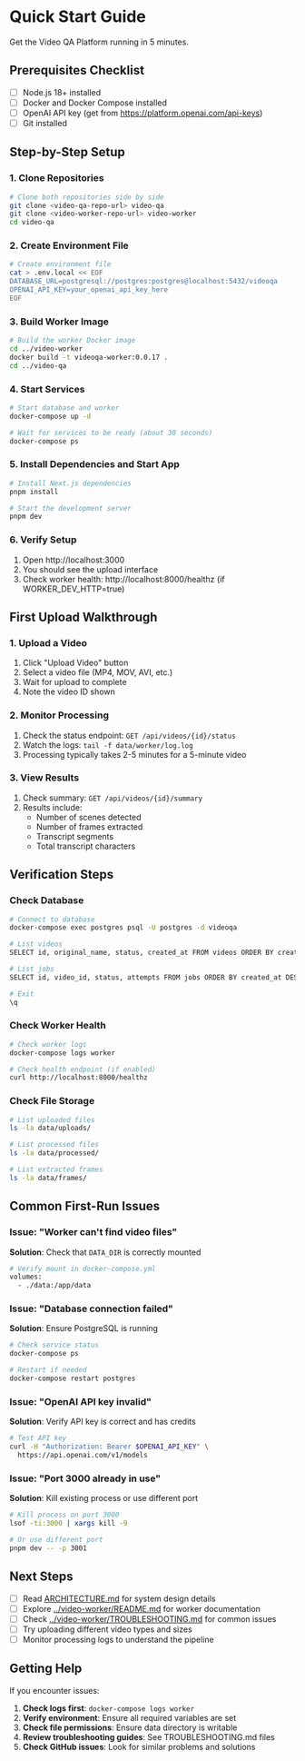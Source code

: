 # Quick Start Guide

Get the Video QA Platform running in 5 minutes.

## Prerequisites Checklist

- [ ] Node.js 18+ installed
- [ ] Docker and Docker Compose installed
- [ ] OpenAI API key (get from https://platform.openai.com/api-keys)
- [ ] Git installed

## Step-by-Step Setup

### 1. Clone Repositories
```bash
# Clone both repositories side by side
git clone <video-qa-repo-url> video-qa
git clone <video-worker-repo-url> video-worker
cd video-qa
```

### 2. Create Environment File
```bash
# Create environment file
cat > .env.local << EOF
DATABASE_URL=postgresql://postgres:postgres@localhost:5432/videoqa
OPENAI_API_KEY=your_openai_api_key_here
EOF
```

### 3. Build Worker Image
```bash
# Build the worker Docker image
cd ../video-worker
docker build -t videoqa-worker:0.0.17 .
cd ../video-qa
```

### 4. Start Services
```bash
# Start database and worker
docker-compose up -d

# Wait for services to be ready (about 30 seconds)
docker-compose ps
```

### 5. Install Dependencies and Start App
```bash
# Install Next.js dependencies
pnpm install

# Start the development server
pnpm dev
```

### 6. Verify Setup
1. Open http://localhost:3000
2. You should see the upload interface
3. Check worker health: http://localhost:8000/healthz (if WORKER_DEV_HTTP=true)

## First Upload Walkthrough

### 1. Upload a Video
1. Click "Upload Video" button
2. Select a video file (MP4, MOV, AVI, etc.)
3. Wait for upload to complete
4. Note the video ID shown

### 2. Monitor Processing
1. Check the status endpoint: `GET /api/videos/{id}/status`
2. Watch the logs: `tail -f data/worker/log.log`
3. Processing typically takes 2-5 minutes for a 5-minute video

### 3. View Results
1. Check summary: `GET /api/videos/{id}/summary`
2. Results include:
   - Number of scenes detected
   - Number of frames extracted
   - Transcript segments
   - Total transcript characters

## Verification Steps

### Check Database
```bash
# Connect to database
docker-compose exec postgres psql -U postgres -d videoqa

# List videos
SELECT id, original_name, status, created_at FROM videos ORDER BY created_at DESC;

# List jobs
SELECT id, video_id, status, attempts FROM jobs ORDER BY created_at DESC;

# Exit
\q
```

### Check Worker Health
```bash
# Check worker logs
docker-compose logs worker

# Check health endpoint (if enabled)
curl http://localhost:8000/healthz
```

### Check File Storage
```bash
# List uploaded files
ls -la data/uploads/

# List processed files
ls -la data/processed/

# List extracted frames
ls -la data/frames/
```

## Common First-Run Issues

### Issue: "Worker can't find video files"
**Solution**: Check that `DATA_DIR` is correctly mounted
```bash
# Verify mount in docker-compose.yml
volumes:
  - ./data:/app/data
```

### Issue: "Database connection failed"
**Solution**: Ensure PostgreSQL is running
```bash
# Check service status
docker-compose ps

# Restart if needed
docker-compose restart postgres
```

### Issue: "OpenAI API key invalid"
**Solution**: Verify API key is correct and has credits
```bash
# Test API key
curl -H "Authorization: Bearer $OPENAI_API_KEY" \
  https://api.openai.com/v1/models
```

### Issue: "Port 3000 already in use"
**Solution**: Kill existing process or use different port
```bash
# Kill process on port 3000
lsof -ti:3000 | xargs kill -9

# Or use different port
pnpm dev -- -p 3001
```

## Next Steps

- [ ] Read [ARCHITECTURE.md](./ARCHITECTURE.md) for system design details
- [ ] Explore [../video-worker/README.md](../video-worker/README.md) for worker documentation
- [ ] Check [../video-worker/TROUBLESHOOTING.md](../video-worker/TROUBLESHOOTING.md) for common issues
- [ ] Try uploading different video types and sizes
- [ ] Monitor processing logs to understand the pipeline

## Getting Help

If you encounter issues:

1. **Check logs first**: `docker-compose logs worker`
2. **Verify environment**: Ensure all required variables are set
3. **Check file permissions**: Ensure data directory is writable
4. **Review troubleshooting guides**: See TROUBLESHOOTING.md files
5. **Check GitHub issues**: Look for similar problems and solutions
